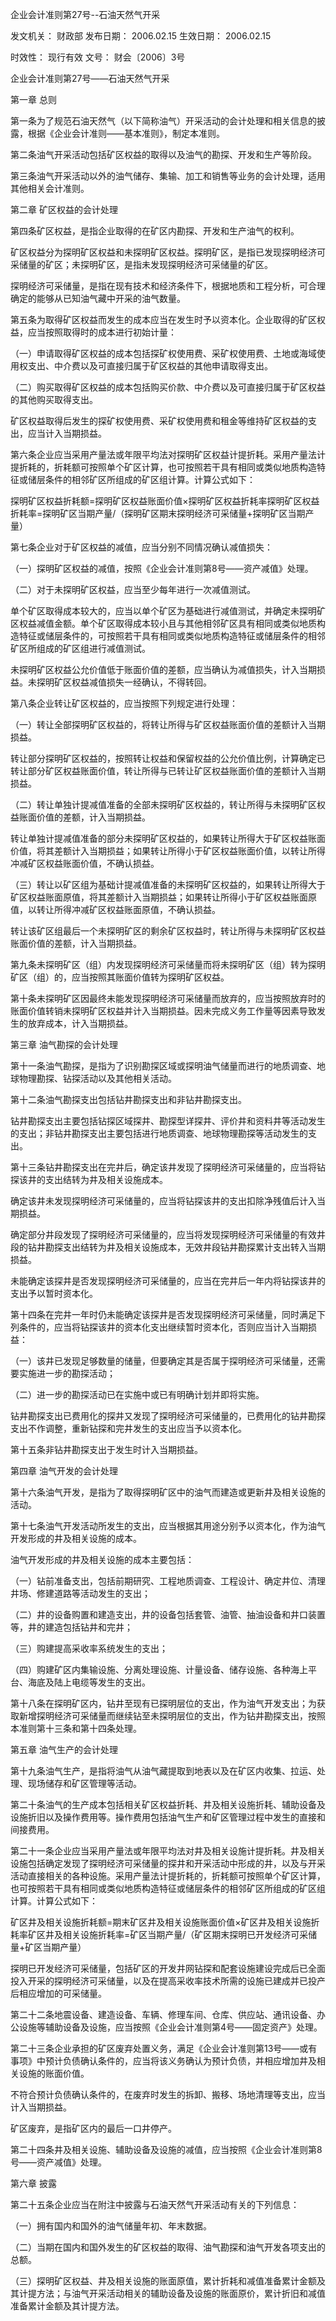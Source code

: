 
	
		
	
企业会计准则第27号--石油天然气开采
	
	
发文机关：	财政部
发布日期：	2006.02.15
生效日期：	2006.02.15
	
时效性：	现行有效
文号：	财会〔2006〕3号
	
	

	
	

	
	

企业会计准则第27号——石油天然气开采

第一章 总则

第一条为了规范石油天然气（以下简称油气）开采活动的会计处理和相关信息的披露，根据《企业会计准则——基本准则》，制定本准则。

第二条油气开采活动包括矿区权益的取得以及油气的勘探、开发和生产等阶段。

第三条油气开采活动以外的油气储存、集输、加工和销售等业务的会计处理，适用其他相关会计准则。

第二章 矿区权益的会计处理

第四条矿区权益，是指企业取得的在矿区内勘探、开发和生产油气的权利。

矿区权益分为探明矿区权益和未探明矿区权益。探明矿区，是指已发现探明经济可采储量的矿区；未探明矿区，是指未发现探明经济可采储量的矿区。

探明经济可采储量，是指在现有技术和经济条件下，根据地质和工程分析，可合理确定的能够从已知油气藏中开采的油气数量。

第五条为取得矿区权益而发生的成本应当在发生时予以资本化。企业取得的矿区权益，应当按照取得时的成本进行初始计量：

（一）申请取得矿区权益的成本包括探矿权使用费、采矿权使用费、土地或海域使用权支出、中介费以及可直接归属于矿区权益的其他申请取得支出。

（二）购买取得矿区权益的成本包括购买价款、中介费以及可直接归属于矿区权益的其他购买取得支出。

矿区权益取得后发生的探矿权使用费、采矿权使用费和租金等维持矿区权益的支出，应当计入当期损益。

第六条企业应当采用产量法或年限平均法对探明矿区权益计提折耗。采用产量法计提折耗的，折耗额可按照单个矿区计算，也可按照若干具有相同或类似地质构造特征或储层条件的相邻矿区所组成的矿区组计算。计算公式如下：

探明矿区权益折耗额=探明矿区权益账面价值×探明矿区权益折耗率探明矿区权益折耗率=探明矿区当期产量/（探明矿区期末探明经济可采储量+探明矿区当期产量）

第七条企业对于矿区权益的减值，应当分别不同情况确认减值损失：

（一）探明矿区权益的减值，按照《企业会计准则第8号——资产减值》处理。

（二）对于未探明矿区权益，应当至少每年进行一次减值测试。

单个矿区取得成本较大的，应当以单个矿区为基础进行减值测试，并确定未探明矿区权益减值金额。单个矿区取得成本较小且与其他相邻矿区具有相同或类似地质构造特征或储层条件的，可按照若干具有相同或类似地质构造特征或储层条件的相邻矿区所组成的矿区组进行减值测试。

未探明矿区权益公允价值低于账面价值的差额，应当确认为减值损失，计入当期损益。未探明矿区权益减值损失一经确认，不得转回。

第八条企业转让矿区权益的，应当按照下列规定进行处理：

（一）转让全部探明矿区权益的，将转让所得与矿区权益账面价值的差额计入当期损益。

转让部分探明矿区权益的，按照转让权益和保留权益的公允价值比例，计算确定已转让部分矿区权益账面价值，转让所得与已转让矿区权益账面价值的差额计入当期损益。

（二）转让单独计提减值准备的全部未探明矿区权益的，转让所得与未探明矿区权益账面价值的差额，计入当期损益。

转让单独计提减值准备的部分未探明矿区权益的，如果转让所得大于矿区权益账面价值，将其差额计入当期损益；如果转让所得小于矿区权益账面价值，以转让所得冲减矿区权益账面价值，不确认损益。

（三）转让以矿区组为基础计提减值准备的未探明矿区权益的，如果转让所得大于矿区权益账面原值，将其差额计入当期损益；如果转让所得小于矿区权益账面原值，以转让所得冲减矿区权益账面原值，不确认损益。

转让该矿区组最后一个未探明矿区的剩余矿区权益时，转让所得与未探明矿区权益账面价值的差额，计入当期损益。

第九条未探明矿区（组）内发现探明经济可采储量而将未探明矿区（组）转为探明矿区（组）的，应当按照其账面价值转为探明矿区权益。

第十条未探明矿区因最终未能发现探明经济可采储量而放弃的，应当按照放弃时的账面价值转销未探明矿区权益并计入当期损益。因未完成义务工作量等因素导致发生的放弃成本，计入当期损益。

第三章 油气勘探的会计处理

第十一条油气勘探，是指为了识别勘探区域或探明油气储量而进行的地质调查、地球物理勘探、钻探活动以及其他相关活动。

第十二条油气勘探支出包括钻井勘探支出和非钻井勘探支出。

钻井勘探支出主要包括钻探区域探井、勘探型详探井、评价井和资料井等活动发生的支出；非钻井勘探支出主要包括进行地质调查、地球物理勘探等活动发生的支出。

第十三条钻井勘探支出在完井后，确定该井发现了探明经济可采储量的，应当将钻探该井的支出结转为井及相关设施成本。

确定该井未发现探明经济可采储量的，应当将钻探该井的支出扣除净残值后计入当期损益。

确定部分井段发现了探明经济可采储量的，应当将发现探明经济可采储量的有效井段的钻井勘探支出结转为井及相关设施成本，无效井段钻井勘探累计支出转入当期损益。

未能确定该探井是否发现探明经济可采储量的，应当在完井后一年内将钻探该井的支出予以暂时资本化。

第十四条在完井一年时仍未能确定该探井是否发现探明经济可采储量，同时满足下列条件的，应当将钻探该井的资本化支出继续暂时资本化，否则应当计入当期损益：

（一）该井已发现足够数量的储量，但要确定其是否属于探明经济可采储量，还需要实施进一步的勘探活动；

（二）进一步的勘探活动已在实施中或已有明确计划并即将实施。

钻井勘探支出已费用化的探井又发现了探明经济可采储量的，已费用化的钻井勘探支出不作调整，重新钻探和完井发生的支出应当予以资本化。

第十五条非钻井勘探支出于发生时计入当期损益。

第四章 油气开发的会计处理

第十六条油气开发，是指为了取得探明矿区中的油气而建造或更新井及相关设施的活动。

第十七条油气开发活动所发生的支出，应当根据其用途分别予以资本化，作为油气开发形成的井及相关设施的成本。

油气开发形成的井及相关设施的成本主要包括：

（一）钻前准备支出，包括前期研究、工程地质调查、工程设计、确定井位、清理井场、修建道路等活动发生的支出；

（二）井的设备购置和建造支出，井的设备包括套管、油管、抽油设备和井口装置等，井的建造包括钻井和完井；

（三）购建提高采收率系统发生的支出；

（四）购建矿区内集输设施、分离处理设施、计量设备、储存设施、各种海上平台、海底及陆上电缆等发生的支出。

第十八条在探明矿区内，钻井至现有已探明层位的支出，作为油气开发支出；为获取新增探明经济可采储量而继续钻至未探明层位的支出，作为钻井勘探支出，按照本准则第十三条和第十四条处理。

第五章 油气生产的会计处理

第十九条油气生产，是指将油气从油气藏提取到地表以及在矿区内收集、拉运、处理、现场储存和矿区管理等活动。

第二十条油气的生产成本包括相关矿区权益折耗、井及相关设施折耗、辅助设备及设施折旧以及操作费用等。操作费用包括油气生产和矿区管理过程中发生的直接和间接费用。

第二十一条企业应当采用产量法或年限平均法对井及相关设施计提折耗。井及相关设施包括确定发现了探明经济可采储量的探井和开采活动中形成的井，以及与开采活动直接相关的各种设施。采用产量法计提折耗的，折耗额可按照单个矿区计算，也可按照若干具有相同或类似地质构造特征或储层条件的相邻矿区所组成的矿区组计算。计算公式如下：

矿区井及相关设施折耗额=期末矿区井及相关设施账面价值×矿区井及相关设施折耗率矿区井及相关设施折耗率=矿区当期产量/（矿区期末探明已开发经济可采储量+矿区当期产量）

探明已开发经济可采储量，包括矿区的开发井网钻探和配套设施建设完成后已全面投入开采的探明经济可采储量，以及在提高采收率技术所需的设施已建成并已投产后相应增加的可采储量。

第二十二条地震设备、建造设备、车辆、修理车间、仓库、供应站、通讯设备、办公设施等辅助设备及设施，应当按照《企业会计准则第4号——固定资产》处理。

第二十三条企业承担的矿区废弃处置义务，满足《企业会计准则第13号——或有事项》中预计负债确认条件的，应当将该义务确认为预计负债，并相应增加井及相关设施的账面价值。

不符合预计负债确认条件的，在废弃时发生的拆卸、搬移、场地清理等支出，应当计入当期损益。

矿区废弃，是指矿区内的最后一口井停产。

第二十四条井及相关设施、辅助设备及设施的减值，应当按照《企业会计准则第8号——资产减值》处理。

第六章 披露

第二十五条企业应当在附注中披露与石油天然气开采活动有关的下列信息：

（一）拥有国内和国外的油气储量年初、年末数据。

（二）当期在国内和国外发生的矿区权益的取得、油气勘探和油气开发各项支出的总额。

（三）探明矿区权益、井及相关设施的账面原值，累计折耗和减值准备累计金额及其计提方法；与油气开采活动相关的辅助设备及设施的账面原价，累计折旧和减值准备累计金额及其计提方法。

